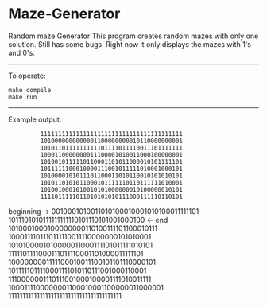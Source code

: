 # Maze-Generator
Random maze Generator
This program creates random mazes with only one solution. Still has some bugs. Right now it only displays the mazes with 1's and 0's.

---

To operate:
```
make compile
make run
```

---

Example output:

             1111111111111111111111111111111111111111
             1010000000000001100000000010110000000001
             1010110111111111101111011110011101111111
             1000110000000011100001010011000100000001
             1010010111110110001101011000010101111101
             1011111100010000111001011111010001000101
             1010000101011101100011010110010101010101
             1010110101011000101111110110111111010001
             1010010001010010101000000010100000010101
             1111011111011010101010111000111110110101
beginning -> 0010001010011010100010001010100011111101
             1011101010111111111110101110101001000100 <- end
             1010001000100000000110100111101100010111
             1000111101110111110011110000000101010001
             1010100001010000011000111101011111010101
             1111101111000111011110001101000011111101
             1000000001111100010011100101101110000101
             1011111011110001111010110111001000110001
             1110000001110111001000100001111010011111
             1000111100000001100010001100000011000001
             1111111111111111111111111111111111111111
